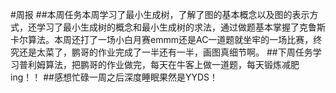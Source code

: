 #周报
##本周任务本周学习了最小生成树，了解了图的基本概念以及图的表示方式，还学习了最小生成树的概念和最小生成树的求法，通过做题基本掌握了克鲁斯卡尔算法。本周还打了一场小白月赛emmm还是AC一道题就坐牢的一场比赛，终究还是太菜了，鹏哥的作业完成了一半还有一半，画图真细节啊。
##下周任务学习普利姆算法，把鹏哥的作业做完，每天在牛客上做一道题，每天锻炼减肥ing！！
##感想忙碌一周之后深度睡眠果然是YYDS！
